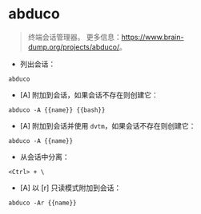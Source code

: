 # abduco

> 终端会话管理器。
> 更多信息：<https://www.brain-dump.org/projects/abduco/>。

- 列出会话：

`abduco`

- [A] 附加到会话，如果会话不存在则创建它：

`abduco -A {{name}} {{bash}}`

- [A] 附加到会话并使用 `dvtm`，如果会话不存在则创建它：

`abduco -A {{name}}`

- 从会话中分离：

`<Ctrl> + \`

- [A] 以 [r] 只读模式附加到会话：

`abduco -Ar {{name}}`